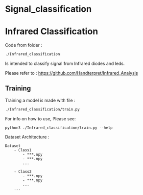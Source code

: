 # Signal_classification

# Infrared Classification

Code from folder :

```bash
./Infrared_classification
```

Is intended to classify signal from Infrared diodes and leds.

Please refer to : <https://github.com/Handterpret/Infrared_Analysis>

## Training

Training a model is made with file :

```bash
./Infrared_classification/train.py
```
For info on how to use, Please see:

```
python3 ./Infrared_classification/train.py --help
```


Dataset Architecture :
```
Dataset
    - Class1
        - ***.npy
        - ***.npy
        ...

    - Class2
        - ***.npy
        - ***.npy
        ...
    ...
```